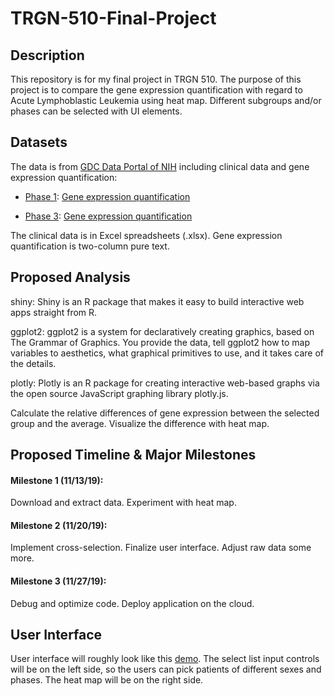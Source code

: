 # TRGN-510-Final-Project

## Description  
This repository is for my final project in TRGN 510. The purpose of this project is to compare the gene expression quantification with regard to Acute Lymphoblastic Leukemia using heat map. Different subgroups and/or phases can be selected with UI elements.   

## Datasets
The data is from [GDC Data Portal of NIH](https://portal.gdc.cancer.gov) including clinical data and gene expression quantification: 


* [Phase 1](https://portal.gdc.cancer.gov/repository?facetTab=files&filters=%7B%22op%22%3A%22and%22%2C%22content%22%3A%5B%7B%22op%22%3A%22in%22%2C%22content%22%3A%7B%22field%22%3A%22cases.project.project_id%22%2C%22value%22%3A%5B%22TARGET-ALL-P1%22%5D%7D%7D%2C%7B%22op%22%3A%22in%22%2C%22content%22%3A%7B%22field%22%3A%22files.data_category%22%2C%22value%22%3A%5B%22Clinical%22%5D%7D%7D%5D%7D&searchTableTab=files): [Gene expression quantification](https://portal.gdc.cancer.gov/repository?facetTab=files&filters=%7B%22op%22%3A%22and%22%2C%22content%22%3A%5B%7B%22op%22%3A%22in%22%2C%22content%22%3A%7B%22field%22%3A%22cases.project.project_id%22%2C%22value%22%3A%5B%22TARGET-ALL-P1%22%5D%7D%7D%2C%7B%22op%22%3A%22in%22%2C%22content%22%3A%7B%22field%22%3A%22files.data_category%22%2C%22value%22%3A%5B%22Transcriptome%20Profiling%22%5D%7D%7D%2C%7B%22op%22%3A%22in%22%2C%22content%22%3A%7B%22field%22%3A%22files.experimental_strategy%22%2C%22value%22%3A%5B%22RNA-Seq%22%5D%7D%7D%5D%7D&searchTableTab=files)

* [Phase 3](https://portal.gdc.cancer.gov/repository?facetTab=files&filters=%7B%22op%22%3A%22and%22%2C%22content%22%3A%5B%7B%22op%22%3A%22in%22%2C%22content%22%3A%7B%22field%22%3A%22cases.project.project_id%22%2C%22value%22%3A%5B%22TARGET-ALL-P3%22%5D%7D%7D%2C%7B%22op%22%3A%22in%22%2C%22content%22%3A%7B%22field%22%3A%22files.data_category%22%2C%22value%22%3A%5B%22Clinical%22%5D%7D%7D%5D%7D&searchTableTab=files): [Gene expression quantification](https://portal.gdc.cancer.gov/repository?facetTab=files&filters=%7B%22op%22%3A%22and%22%2C%22content%22%3A%5B%7B%22op%22%3A%22in%22%2C%22content%22%3A%7B%22field%22%3A%22cases.project.project_id%22%2C%22value%22%3A%5B%22TARGET-ALL-P3%22%5D%7D%7D%2C%7B%22op%22%3A%22in%22%2C%22content%22%3A%7B%22field%22%3A%22files.analysis.workflow_type%22%2C%22value%22%3A%5B%22HTSeq%20-%20Counts%22%5D%7D%7D%2C%7B%22op%22%3A%22in%22%2C%22content%22%3A%7B%22field%22%3A%22files.data_category%22%2C%22value%22%3A%5B%22Transcriptome%20Profiling%22%5D%7D%7D%2C%7B%22op%22%3A%22in%22%2C%22content%22%3A%7B%22field%22%3A%22files.experimental_strategy%22%2C%22value%22%3A%5B%22RNA-Seq%22%5D%7D%7D%5D%7D&searchTableTab=files)

The clinical data is in Excel spreadsheets (.xlsx). Gene expression quantification is two-column pure text.

## Proposed Analysis  

shiny: Shiny is an R package that makes it easy to build interactive web apps straight from R. 

ggplot2: ggplot2 is a system for declaratively creating graphics, based on The Grammar of Graphics. You provide the data, tell ggplot2 how to map variables to aesthetics, what graphical primitives to use, and it takes care of the details.

plotly: Plotly is an R package for creating interactive web-based graphs via the open source JavaScript graphing library plotly.js.

Calculate the relative differences of gene expression between the selected group and the average. Visualize the difference with heat map.

## Proposed Timeline & Major Milestones 
#### Milestone 1 (11/13/19): 
Download and extract data. 
Experiment with heat map.

#### Milestone 2 (11/20/19): 
Implement cross-selection.
Finalize user interface.
Adjust raw data some more.

#### Milestone 3 (11/27/19): 
Debug and optimize code.
Deploy application on the cloud.

## User Interface 
User interface will roughly look like this [demo](https://shiny.rstudio.com/gallery/telephones-by-region.html).
The select list input controls will be on the left side, so the users can pick patients of different sexes and phases. The heat map will be on the right side.